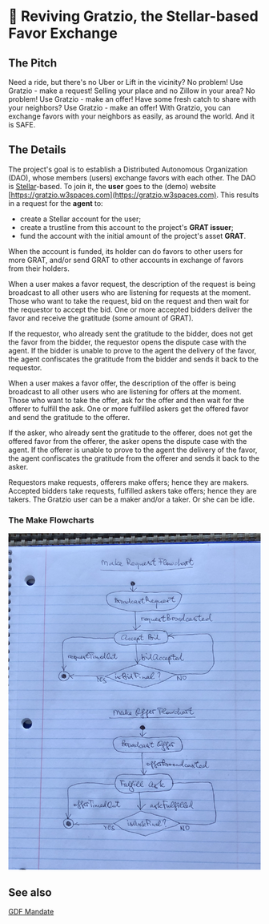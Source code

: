 # 👷 Reviving Gratzio, the Stellar-based Favor Exchange

## The Pitch

Need a ride, but there's no Uber or Lift in the vicinity? No problem! Use Gratzio - make a request! Selling your place and no Zillow in your area? No problem! Use Gratzio - make an offer! Have some fresh catch to share with your neighbors? Use Gratzio - make an offer! With Gratzio, you can exchange favors with your neighbors as easily, as around the world. And it is SAFE.

## The Details

The project's goal is to establish a Distributed Autonomous Organization (DAO), whose members (users) exchange favors with each other. The DAO is [Stellar](https://stellar.org/)-based. To join it, the **user** goes to the (demo) website [https://gratzio.w3spaces.com](https://gratzio.w3spaces.com). This results in a request for the **agent** to:

- create a Stellar account for the user;
- create a trustline from this account to the project's **GRAT issuer**;
- fund the account with the initial amount of the project's asset **GRAT**.

When the account is funded, its holder can do favors to other users for more GRAT, and/or send GRAT to other accounts in exchange of favors from their holders.

When a user makes a favor request, the description of the request is being broadcast to all other users who are listening for requests at the moment. Those who want to take the request, bid on the request and then wait for the requestor to accept the bid. One or more accepted bidders deliver the favor and receive the gratitude (some amount of GRAT).

If the requestor, who already sent the gratitude to the bidder, does not get the favor from the bidder, the requestor opens the dispute case with the agent. If the bidder is unable to prove to the agent the delivery of the favor, the agent confiscates the gratitude from the bidder and sends it back to the requestor.

When a user makes a favor offer, the description of the offer is being broadcast to all other users who are listening for offers at the moment. Those who want to take the offer, ask for the offer and then wait for the offerer to fulfill the ask. One or more fulfilled askers get the offered favor and send the gratitude to the offerer.

If the asker, who already sent the gratitude to the offerer, does not get the offered favor from the offerer, the asker opens the dispute case with the agent. If the offerer is unable to prove to the agent the delivery of the favor, the agent confiscates the gratitude from the offerer and sends it back to the asker.

Requestors make requests, offerers make offers; hence they are makers. Accepted bidders take requests, fulfilled askers take offers; hence they are takers. The Gratzio user can be a maker and/or a taker. Or she can be idle.

### The Make Flowcharts

![Make Flowcharts](./make-flowcharts.png "Shoot 1")

## See also

[GDF Mandate](https://github.com/amissine/gratzio/blob/main/GDF.md)
